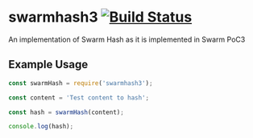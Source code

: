 swarmhash3
[![Build Status](https://img.shields.io/travis/yaram/swarmhash3.svg?style=flat-square)](https://travis-ci.org/yaram/swarmhash3)
==========
An implementation of Swarm Hash as it is implemented in Swarm PoC3

Example Usage
-------------
```javascript
const swarmHash = require('swarmhash3');

const content = 'Test content to hash';

const hash = swarmHash(content);

console.log(hash);
```